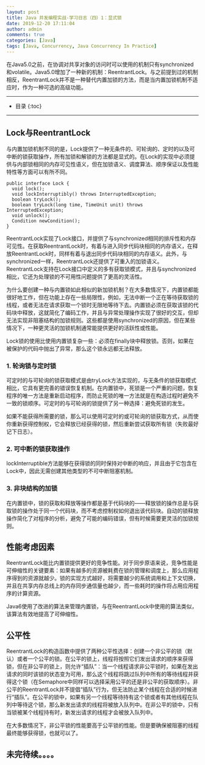 ```yaml
---
layout: post
title: Java 并发编程实战-学习日志（四）1：显式锁
date: 2019-12-20 17:11:04
author: admin
comments: true
categories: [Java]
tags: [Java, Concurrency, Java Concurrency In Practice]
---
```


在Java5.0之前，在协调对共享对象的访问时可以使用的机制只有synchronized和volatile。Java5.0增加了一种新的机制：ReentrantLock。与之前提到过的机制相反，ReentrantLock并不是一种替代内置加锁的方法，而是当内置加锁机制不适应时，作为一种可选的高级功能。

<!-- more -->

---

* 目录
{:toc}
---

## Lock与ReentrantLock

与内置加锁机制不同的是，Lock提供了一种无条件的、可轮询的、定时的以及可中断的锁获取操作，所有加锁和解锁的方法都是显式的。在Lock的实现中必须提供与内部锁相同的内存可见性语义，但在加锁语义、调度算法、顺序保证以及性能特性等方面可以有所不同。

```
public interface Lock {
  void lock();
  void lockInterruptibly() throws InterruptedException;
  boolean tryLock();
  boolean tryLock(long time, TimeUnit unit) throws InterruptedException;
  void unlock();
  Condition newCondition();
}
```

ReentrantLock实现了Lock接口，并提供了与synchronized相同的排斥性和内存可见性。在获取ReentrantLock时，有着与进入同步代码块相同的内存语义，在释放ReentrantLock时，同样有着与退出同步代码块相同的内存语义。此外，与synchronized一样，ReentrantLock还提供了可重入的加锁语义。ReentrantLock支持在Lock接口中定义的多有获取锁模式，并且与synchronized相比，它还为处理锁的不可用性问题提供了更高的灵活性。

为什么要创建一种与内置锁如此相似的新加锁机制？在大多数情况下，内置锁都能很好地工作，但在功能上存在一些局限性，例如，无法中断一个正在等待获取锁的线程，或者无法在请求获取一个锁时无限地等待下去。内置锁必须在获取该锁的代码块中释放，这就简化了编码工作，并且与异常处理操作实现了很好的交互，但却无法实现非阻塞结构的加锁规则。这些都是使用synchronized的原因，但在某些情况下，一种更灵活的加锁机制通常能提供更好的活跃性或性能。

Lock锁的使用比使用内置锁复杂一些：必须在finally块中释放锁。否则，如果在被保护的代码中抛出了异常，那么这个锁永远都无法释放。

### 1. 轮询锁与定时锁

可定时的与可轮询的锁获取模式是由tryLock方法实现的，与无条件的锁获取模式相比，它具有更完善的错误恢复机制。在内置锁中，死锁是一个严重的问题，恢复程序的唯一方法是重新启动程序，而防止死锁的唯一方法就是在构造过程时避免不一致的锁顺序。可定时的与可轮询的锁提供了另一种选择：避免死锁的发生。

如果不能获得所需要的锁，那么可以使用可定时的或可轮询的锁获取方式，从而使你重新获得控制权，它会释放已经获得的锁，然后重新尝试获取所有锁（失败最好记下日志）。

### 2. 可中断的锁获取操作

lockInterruptible方法能够在获得锁的同时保持对中断的响应，并且由于它包含在Lock中，因此无需创建其他类型的不可中断阻塞机制。

### 3. 非块结构的加锁

在内置锁中，锁的获取和释放等操作都是基于代码块的——释放锁的操作总是与获取锁的操作处于同一个代码块，而不考虑控制权如何退出该代码块。自动的锁释放操作简化了对程序的分析，避免了可能的编码错误，但有时候需要更灵活的加锁规则。

## 性能考虑因素

ReentrantLock能比内置锁提供更好的竞争性能。对于同步原语来说，竞争性能是可伸缩性的关键要素：如果有越多的资源被耗费在锁的管理和调度上，那么应用程序得到的资源就越少。锁的实现方式越好，将需要越少的系统调用和上下文切换，并且在共享内存总线上的内存同步通信量也越少，而一些耗时的操作将占用应用程序的计算资源。

Java6使用了改进的算法来管理内置锁，与在ReentrantLock中使用的算法类似，该算法有效地提高了可伸缩性。

## 公平性

ReentrantLock的构造函数中提供了两种公平性选择：创建一个非公平的锁（默认）或者一个公平的锁。在公平的锁上，线程将按照它们发出请求的顺序来获得锁，但在非公平的锁上，则允许“插队”：当一个线程请求非公平锁时，如果在发出请求的同时该锁的状态变为可用，那么这个线程将跳过队列中所有的等待线程并获得这个锁（在Semaphore中同样可以选择采用公平的还是非公平的获取顺序）。非公平的ReentrantLock并不提倡“插队”行为，但无法防止某个线程在合适的时候进行“插队”。在公平的锁中，如果有另一个线程等待持有这个锁或者有其他线程在队列中等待这个锁，那么新发出请求的线程将被放入队列中。在非公平的锁中，只有当锁被某个线程持有时，新发出请求的线程才会被放入队列中。

在大多数情况下，非公平锁的性能要高于公平锁的性能。但是要确保被阻塞的线程最终能够获得锁，也就可以了。







## 未完待续。。。。
